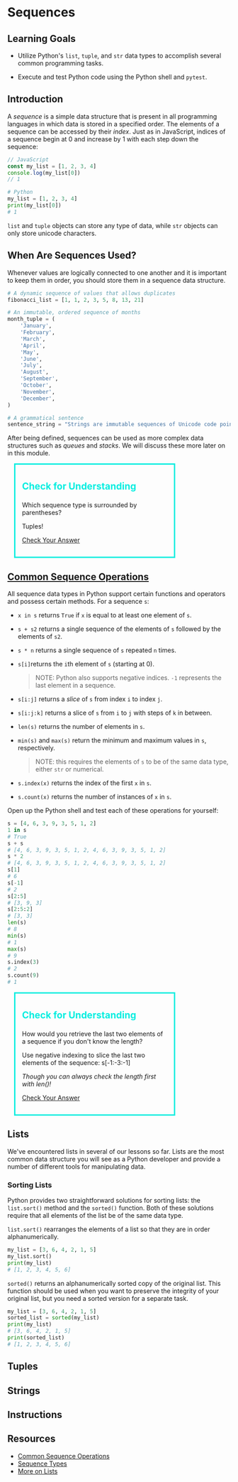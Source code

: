 # Sequences

## Learning Goals

- Utilize Python's `list`, `tuple`, and `str` data types to accomplish
several common programming tasks.

- Execute and test Python code using the Python shell and `pytest`.

## Introduction

A _sequence_ is a simple data structure that is present in all programming
languages in which data is stored in a specified order. The elements of a
sequence can be accessed by their _index_. Just as in JavaScript, indices
of a sequence begin at 0 and increase by 1 with each step down the sequence:

```js
// JavaScript
const my_list = [1, 2, 3, 4]
console.log(my_list[0])
// 1
```

```py
# Python
my_list = [1, 2, 3, 4]
print(my_list[0])
# 1
```

`list` and `tuple` objects can store any type of data, while `str` objects
can only store unicode characters.

## When Are Sequences Used?

Whenever values are logically connected to one another and it is important to
keep them in order, you should store them in a sequence data structure.

```py
# A dynamic sequence of values that allows duplicates
fibonacci_list = [1, 1, 2, 3, 5, 8, 13, 21]

# An immutable, ordered sequence of months
month_tuple = (
    'January',
    'February',
    'March',
    'April',
    'May',
    'June',
    'July',
    'August',
    'September',
    'October',
    'November',
    'December',
)

# A grammatical sentence
sentence_string = "Strings are immutable sequences of Unicode code points."
```

After being defined, sequences can be used as more complex data structures such as
_queues_ and _stacks_. We will discuss these more later on in this module.

<div style="border: 3px solid #00EEE0; margin: 15px; padding: 15px; width: 65%;">
    <p style="color: #00EEE0; font-size: 1.5em;"><strong>Check for Understanding</strong></p>
    <p>Which sequence type is surrounded by parentheses?</p>
    <div id="dialog_for_link1" class="enhanceable_content dialog" title="Answer">
        <p>Tuples!</p>
    </div>
    <p class="visible-desktop"><a id="link1" class="Button"
    href="#dialog_for_link1">Check Your Answer</a></p>
</div>

## [Common Sequence Operations][common sequence operations]

All sequence data types in Python support certain functions and operators and
possess certain methods. For a sequence `s`:

- `x in s` returns `True` if `x` is equal to at least one element of `s`.

- `s + s2` returns a single sequence of the elements of `s` followed by the
elements of `s2`.

- `s * n` returns a single sequence of `s` repeated `n` times.

- `s[i]`returns the `i`th element of `s` (starting at 0).
    > NOTE: Python also supports negative indices. `-1` represents the last
    element in a sequence.

- `s[i:j]` returns a _slice_ of `s` from index `i` to index `j`.

- `s[i:j:k]` returns a slice of `s` from `i` to `j` with steps of `k` in
between.

- `len(s)` returns the number of elements in `s`.

- `min(s)` and `max(s)` return the minimum and maximum values in `s`,
respectively.
    > NOTE: this requires the elements of `s` to be of
the same data type, either `str` or numerical.

- `s.index(x)` returns the index of the first `x` in `s`.

- `s.count(x)` returns the number of instances of `x` in `s`.

Open up the Python shell and test each of these operations for yourself:

```py
s = [4, 6, 3, 9, 3, 5, 1, 2]
1 in s
# True
s + s
# [4, 6, 3, 9, 3, 5, 1, 2, 4, 6, 3, 9, 3, 5, 1, 2]
s * 2
# [4, 6, 3, 9, 3, 5, 1, 2, 4, 6, 3, 9, 3, 5, 1, 2]
s[1]
# 6
s[-1]
# 2
s[2:5]
# [3, 9, 3]
s[2:5:2]
# [3, 3]
len(s)
# 8
min(s)
# 1
max(s)
# 9
s.index(3)
# 2
s.count(9)
# 1
```

<div style="border: 3px solid #00EEE0; margin: 15px; padding: 15px; width: 65%;">
    <p style="color: #00EEE0; font-size: 1.5em;"><strong>Check for Understanding</strong></p>
    <p>How would you retrieve the last two elements of a sequence if you don't
    know the length?</p>
    <div id="dialog_for_link2" class="enhanceable_content dialog" title="Answer">
        <p>Use negative indexing to slice the last two elements of the
        sequence: s[-1:-3:-1]</p>
        <p><em>Though you can always check the length first with len()!</em></p>
    </div>
    <p class="visible-desktop"><a id="link2" class="Button"
    href="#dialog_for_link2">Check Your Answer</a></p>
</div>

## Lists

We've encountered lists in several of our lessons so far. Lists are the most
common data structure you will see as a Python developer and provide a number
of different tools for manipulating data.

### Sorting Lists

Python provides two straightforward solutions for sorting lists: the
`list.sort()` method and the `sorted()` function. Both of these solutions
require that all elements of the list be of the same data type.

`list.sort()` rearranges the elements of a list so that they are in order
alphanumerically.

```py
my_list = [3, 6, 4, 2, 1, 5]
my_list.sort()
print(my_list)
# [1, 2, 3, 4, 5, 6]
```

`sorted()` returns an alphanumerically sorted copy of the original list. This
function should be used when you want to preserve the integrity of your
original list, but you need a sorted version for a separate task.

```py
my_list = [3, 6, 4, 2, 1, 5]
sorted_list = sorted(my_list)
print(my_list)
# [3, 6, 4, 2, 1, 5]
print(sorted_list)
# [1, 2, 3, 4, 5, 6]
```

### 

## Tuples

## Strings

## Instructions

## Resources

- [Common Sequence Operations][common sequence operations]
- [Sequence Types](https://docs.python.org/3/library/stdtypes.html#sequence-types-list-tuple-range)
- [More on Lists](https://docs.python.org/3/tutorial/datastructures.html#more-on-lists)

[common sequence operations]: https://docs.python.org/3/library/stdtypes.html#common-sequence-operations
